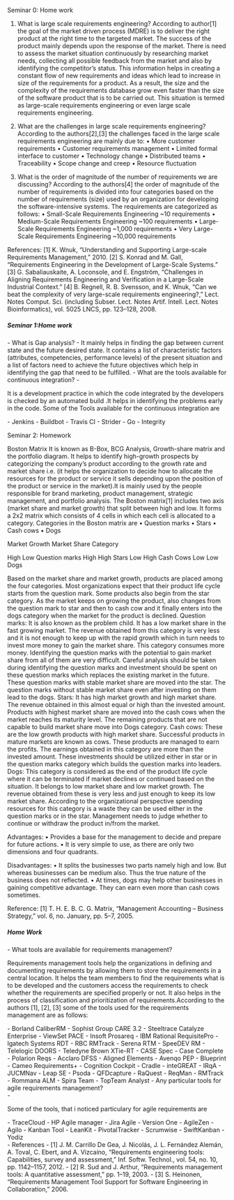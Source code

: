 
Seminar 0: Home work

1. What is large scale requirements engineering?
According to author[1] the goal of the market driven process (MDRE) is to deliver the right product at the right time to the targeted market. The success of the product mainly depends upon the response of the market. There is need to assess the market situation continuously by researching market needs, collecting all possible feedback from the market and also by identifying the competitor’s status. This information helps in creating a constant flow of new requirements and ideas which lead to increase in size of the requirements for a product. As a result, the size and the complexity of the requirements database grow even faster than the size of the software product that is to be carried out. This situation is termed as large-scale requirements engineering or even large scale requirements engineering.	

2. What are the challenges in large scale requirements engineering?
	According to the authors[2],[3] the challenges faced in the large scale requirements engineering are mainly due to:
•	More customer requirements
•	Customer requirements management
•	Limited formal interface to customer
•	Technology change
•	Distributed teams
•	Traceability
•	Scope change and creep
•	Resource fluctuation

3. What is the order of magnitude of the number of requirements we are discussing?
	According to the authors[4] the order of magnitude of the number of requirements is divided into four categories based on the number of requirements (size) used by an organization for developing the software-intensive systems. The requirements are categorized as follows:
•	Small-Scale Requirements Engineering		~10	   requirements
•	Medium-Scale Requirements Engineering		~100	   requirements
•	Large-Scale Requirements Engineering		~1,000	   requirements
•	Very Large-Scale Requirements Engineering	~10,000  requirements

References:
[1]	K. Wnuk, “Understanding and Supporting Large-scale Requirements Management,” 2010.
[2]	S. Konrad and M. Gall, “Requirements Engineering in the Development of Large-Scale Systems.”
[3]	G. Sabaliauskaite, A. Loconsole, and E. Engström, “Challenges in Aligning Requirements Engineering and Verification in a Large-Scale Industrial Context.”
[4]	B. Regnell, R. B. Svensson, and K. Wnuk, “Can we beat the complexity of very large-scale requirements engineering?,” Lect. Notes Comput. Sci. (including Subser. Lect. Notes Artif. Intell. Lect. Notes Bioinformatics), vol. 5025 LNCS, pp. 123–128, 2008.
<h5>Seminar 1:Home work</h5>
 -  What is Gap analysis?
    -  It mainly helps in finding the gap between current state and the future desired state. It contains a list of characteristic factors (attributes, competencies, performance levels) of the present situation and a list of factors need to achieve the future objectives which help in identifying the gap that need to be fulfilled.
 - What are the tools available for continuous integration?
   - <p>It is a development practice in which the code integrated by the developers is checked by an automated build .It helps in identifying the problems early in the code. Some of the Tools available for the continuous integration are </p>
   - Jenkins
   - Buildbot
   - Travis CI
   - Strider
   - Go
   - Integrity
   

Seminar 2: Homework

Boston Matrix
It is known as B-Box, BCG Analysis, Growth-share matrix and the portfolio diagram. It helps to identify high-growth prospects by categorizing the company’s product according to the growth rate and market share i.e. (it helps the organization to decide how to allocate the resources for the product or service it sells depending upon the position of the product or service in the market).It is mainly used by the people responsible for brand marketing, product management, strategic management, and portfolio analysis.
The Boston matrix[1] includes two axis (market share and market growth) that split between high and low. It forms a 2x2 matrix which consists of 4 cells in which each cell is allocated to a category. Categories in the Boston matrix are 
•	Question marks
•	Stars
•	Cash cows
•	Dogs

Market Growth			Market Share			Category

High			     		Low				        Question marks
High			    		High			      	Stars
Low				      	High			       	Cash Cows
Low				      	Low				        Dogs

Based on the market share and market growth, products are placed among the four categories. Most organizations expect that their product life cycle starts from the question mark. Some products also begin from the star category. As the market keeps on growing the product, also changes from the question mark to star and then to cash cow and it finally enters into the dogs category when the market for the product is declined.
Question marks:
It is also known as the problem child. It has a low market share in the fast growing market. The revenue obtained from this category is very less and it is not enough to keep up with the rapid growth which in turn needs to invest more money to gain the market share. This category consumes more money.
Identifying the question marks with the potential to gain market share from all of them are very difficult. Careful analysis should be taken during identifying the question marks and investment should be spent on these question marks which replaces the existing market in the future. These question marks with stable market share are moved into the star. The question marks without stable market share even after investing on them lead to the dogs.
Stars: 
It has high market growth and high market share. The revenue obtained in this almost equal or high than the invested amount. Products with highest market share are moved into the cash cows when the market reaches its maturity level. The remaining products that are not capable to build market share move into Dogs category.
Cash cows: 
These are the low growth products with high market share. Successful products in mature markets are known as cows. These products are managed to earn the profits. The earnings obtained in this category are more than the invested amount. These investments should be utilized either in star or in the question marks category which builds the question marks into leaders. 
Dogs: 
This category is considered as the end of the product life cycle where it can be terminated if market declines or continued based on the situation. It belongs to low market share and low market growth. The revenue obtained from these is very less and just enough to keep its low market share. According to the organizational perspective spending resources for this category is a waste they can be used either in the question marks or in the star. Management needs to judge whether to continue or withdraw the product in/from the market.

Advantages:	
•	Provides a base for the management to decide and prepare for future actions.
•	It is very simple to use, as there are only two dimensions and four quadrants.

Disadvantages:
•	It splits the businesses two parts namely high and low. But whereas businesses can be medium also. Thus the true nature of the business does not reflected.
•	At times, dogs may help other businesses in gaining competitive advantage. They can earn even more than cash cows sometimes. 

Reference:
[1]	T. H. E. B. C. G. Matrix, “Management Accounting – Business Strategy,” vol. 6, no. January, pp. 5–7, 2005.

<h5>Home Work</h5>
 -  What tools are available for requirements management?
   <p>  Requirements management tools help the organizations in defining and documenting requirements by allowing them to store the requirements in a central location. It helps the team members to find the requirements what is to be developed and the customers access the requirements to check whether the requirements are specified properly or not. It also helps in the process of classification and prioritization of requirements.According to the authors [1], [2], [3] some of the tools used for the requirements management are as follows:</p>
   -  Borland CaliberRM 
   -  Sophist Group CARE 3.2  
   -  Steeltrace Catalyze Enterprise
   -  ViewSet PACE
   -  Insoft Prosareq
   -  IBM Rational RequisitePro
   -  Igatech Systems RDT
   -  RBC RMTrack
   -  Serena RTM
   -  SpeeDEV RM
   -  Telelogic DOORS
   -  Teledyne Brown XTie-RT
   -  CASE Spec
   -  Case Complete
   -  Polarion Reqs
   -  Acclaro DFSS
   -  Aligned Elements
   -  Avenqo PEP
   -  Blueprint
   -  Cameo Requirements+
   -  Cognition Cockpit
   -  Cradle
   -  inteGREAT
   -  IRqA
   -  JUCMNav
   -  Leap SE
   -  Psoda 
   -  QFDcapture
   -  RaQuest
   -  ReqMan
   -  RMTrack
   -  Rommana ALM
   -  Spira Team
   -  TopTeam Analyst
 - Any particular tools for agile requirements management?
 <br>
   - <p>Some of the tools, that i noticed particulary for agile requirements are </p>
   - TraceCloud
   - HP Agile manager
   - Jira Agile
   - Version One
   - AgileZen
   - Agilo
   - Kanban Tool
   - LeanKit
   - PivotalTracker
   - Scrumwise
   - SwiftKanban
   - Yodiz
  </br>
 - References
   - [1]	J. M. Carrillo De Gea, J. Nicolás, J. L. Fernández Alemán, A. Toval, C. Ebert, and A. Vizcaíno, “Requirements 				engineering tools: Capabilities, survey and assessment,” Inf. Softw. Technol., vol. 54, no. 10, pp. 1142–1157, 2012.
   - [2]	R. Sud and J. Arthur, “Requirements management tools: A quantitative assessment,” pp. 1–19, 2003.
   - [3]	S. Heinonen, “Requirements Management Tool Support for Software Engineering in Collaboration,” 2006.



